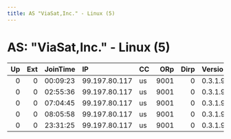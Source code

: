 ```yaml
---
title: AS "ViaSat,Inc." - Linux (5)
---
```


# AS: "ViaSat,Inc." - Linux (5)

|   Up |   Ext | JoinTime   | IP            | CC   |   ORp |   Dirp | Version   | Contact   | Nickname   |   eFamMembers |
|-----:|------:|:-----------|:--------------|:-----|------:|-------:|:----------|:----------|:-----------|--------------:|
|    0 |     0 | 00:09:23   | 99.197.80.117 | us   |  9001 |      0 | 0.3.1.9   | None      | OrbotRelay |             1 |
|    0 |     0 | 02:55:36   | 99.197.80.117 | us   |  9001 |      0 | 0.3.1.9   | None      | OrbotRelay |             1 |
|    0 |     0 | 07:04:45   | 99.197.80.117 | us   |  9001 |      0 | 0.3.1.9   | None      | OrbotRelay |             1 |
|    0 |     0 | 08:05:58   | 99.197.80.117 | us   |  9001 |      0 | 0.3.1.9   | None      | OrbotRelay |             1 |
|    0 |     0 | 23:31:25   | 99.197.80.117 | us   |  9001 |      0 | 0.3.1.9   | None      | OrbotRelay |             1 |
